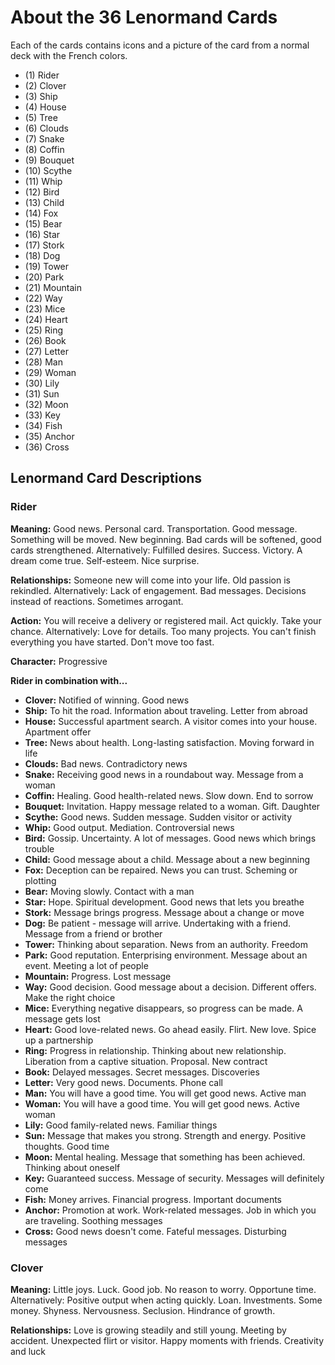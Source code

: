 # About the 36 Lenormand Cards

Each of the cards contains icons and a picture of the card from a normal deck with the French colors.

- (1) Rider
- (2) Clover
- (3) Ship
- (4) House
- (5) Tree
- (6) Clouds
- (7) Snake
- (8) Coffin
- (9) Bouquet
- (10) Scythe
- (11) Whip
- (12) Bird
- (13) Child
- (14) Fox
- (15) Bear
- (16) Star
- (17) Stork
- (18) Dog
- (19) Tower
- (20) Park
- (21) Mountain
- (22) Way
- (23) Mice
- (24) Heart
- (25) Ring
- (26) Book
- (27) Letter
- (28) Man
- (29) Woman
- (30) Lily
- (31) Sun
- (32) Moon
- (33) Key
- (34) Fish
- (35) Anchor
- (36) Cross

## Lenormand Card Descriptions

### Rider
**Meaning:** Good news. Personal card. Transportation. Good message. Something will be moved. New beginning. Bad cards will be softened, good cards strengthened. Alternatively: Fulfilled desires. Success. Victory. A dream come true. Self-esteem. Nice surprise.

**Relationships:** Someone new will come into your life. Old passion is rekindled. Alternatively: Lack of engagement. Bad messages. Decisions instead of reactions. Sometimes arrogant.

**Action:** You will receive a delivery or registered mail. Act quickly. Take your chance. Alternatively: Love for details. Too many projects. You can't finish everything you have started. Don't move too fast.

**Character:** Progressive

**Rider in combination with...**
- **Clover:** Notified of winning. Good news
- **Ship:** To hit the road. Information about traveling. Letter from abroad
- **House:** Successful apartment search. A visitor comes into your house. Apartment offer
- **Tree:** News about health. Long-lasting satisfaction. Moving forward in life
- **Clouds:** Bad news. Contradictory news
- **Snake:** Receiving good news in a roundabout way. Message from a woman
- **Coffin:** Healing. Good health-related news. Slow down. End to sorrow
- **Bouquet:** Invitation. Happy message related to a woman. Gift. Daughter
- **Scythe:** Good news. Sudden message. Sudden visitor or activity
- **Whip:** Good output. Mediation. Controversial news
- **Bird:** Gossip. Uncertainty. A lot of messages. Good news which brings trouble
- **Child:** Good message about a child. Message about a new beginning
- **Fox:** Deception can be repaired. News you can trust. Scheming or plotting
- **Bear:** Moving slowly. Contact with a man
- **Star:** Hope. Spiritual development. Good news that lets you breathe
- **Stork:** Message brings progress. Message about a change or move
- **Dog:** Be patient - message will arrive. Undertaking with a friend. Message from a friend or brother
- **Tower:** Thinking about separation. News from an authority. Freedom
- **Park:** Good reputation. Enterprising environment. Message about an event. Meeting a lot of people
- **Mountain:** Progress. Lost message
- **Way:** Good decision. Good message about a decision. Different offers. Make the right choice
- **Mice:** Everything negative disappears, so progress can be made. A message gets lost
- **Heart:** Good love-related news. Go ahead easily. Flirt. New love. Spice up a partnership
- **Ring:** Progress in relationship. Thinking about new relationship. Liberation from a captive situation. Proposal. New contract
- **Book:** Delayed messages. Secret messages. Discoveries
- **Letter:** Very good news. Documents. Phone call
- **Man:** You will have a good time. You will get good news. Active man
- **Woman:** You will have a good time. You will get good news. Active woman
- **Lily:** Good family-related news. Familiar things
- **Sun:** Message that makes you strong. Strength and energy. Positive thoughts. Good time
- **Moon:** Mental healing. Message that something has been achieved. Thinking about oneself
- **Key:** Guaranteed success. Message of security. Messages will definitely come
- **Fish:** Money arrives. Financial progress. Important documents
- **Anchor:** Promotion at work. Work-related messages. Job in which you are traveling. Soothing messages
- **Cross:** Good news doesn't come. Fateful messages. Disturbing messages

### Clover
**Meaning:** Little joys. Luck. Good job. No reason to worry. Opportune time. Alternatively: Positive output when acting quickly. Loan. Investments. Some money. Shyness. Nervousness. Seclusion. Hindrance of growth.

**Relationships:** Love is growing steadily and still young. Meeting by accident. Unexpected flirt or visitor. Happy moments with friends. Creativity and luck

